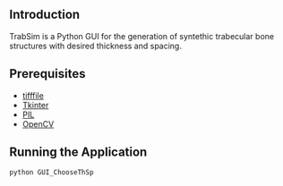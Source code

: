 ## Introduction
TrabSim is a Python GUI for the generation of syntethic trabecular bone structures with desired thickness and spacing.

## Prerequisites

* [tifffile](https://pypi.org/project/tifffile/)
* [Tkinter](https://docs.python.org/2/library/tkinter.html)
* [PIL](https://pypi.org/project/Pillow/)
* [OpenCV](https://pypi.org/project/opencv-python/)

## Running the Application

    python GUI_ChooseThSp
